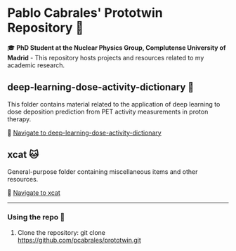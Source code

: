 # Pablo Cabrales' Prototwin Repository 📂

🎓 **PhD Student at the Nuclear Physics Group, Complutense University of Madrid** - This repository hosts projects and resources related to my academic research.

## deep-learning-dose-activity-dictionary 🧠
This folder contains material related to the application of deep learning to dose deposition prediction from PET activity measurements in proton therapy.

🔗 [Navigate to deep-learning-dose-activity-dictionary](./deep-learning-dose-activity-dictionary/)


## xcat 🐱
General-purpose folder containing miscellaneous items and other resources.

🔗 [Navigate to xcat](./xcat/)

---

### Using the repo 🚀
1. Clone the repository: 
git clone https://github.com/pcabrales/prototwin.git
